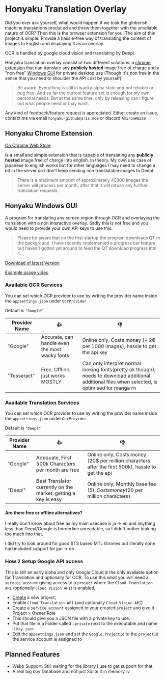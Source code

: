 ﻿# Honyaku Translation Overlay

Did you ever ask yourself, what would happen if we took the gibberish machine translations produced and threw them together with the unreliable nature of OCR? Then this is the browser extension for you! The aim of this project is simple: Provide a hassle-free way of translating the content of images to English and displaying it as an overlay.

OCR is handled by google cloud vision and translating by Deepl.

Honyaku translation overlay consist of two different solutions: a [chrome extension](#honyaku-Windows-gui) that can translate any **publicly hosted** image free of charge and a "non free" [Windows GUI](#honyaku-Windows-gui) for private desktop use (Though it's non free in the sense that you need to shoulder the API cost by yourself).

> Be aware. Everything is still in wacky alpha state and not reliable or bug free. And so far the current feature set is enough for my own personal needs. But at the same time, only by releasing can I figure out what people need or may want.

Any kind of feedback/feature request is appreciated.
Either create an issue, contact me via email `honyaku-github@aris.moe` or discord `Amiron#8210`

## Honyaku Chrome Extension

[On Chrome Web Store](https://chrome.google.com/webstore/detail/honyaku-chan-image-transl/pkaedgkafbbpafajggmngigalibhaoad)

Is a small and simple extension that is capable of translating any **publicly hosted** image free of charge into english. In theory. My own use case of japanese to english works but for other languages I may need to change a bit in the server so I don't keep sending non translatable images to Deepl.

> There is a maximum amount of approximately 40000 images the server will process per month, after that it will refuse any further translation requests.

## Honyaku Windows GUI

A program for translating any screen region through OCR and overlaying the translation with a non interactive overlay. Sadly this is not free and you would need to provide your own API keys to use this.

> Please be aware that on the first startup the program downloads QT in the background.
> I have recently implemented a progress bar feature but haven't gotten yet around to feed the QT download progress into it.

[Download of latest Version](https://github.com/Amiron49/Aris.Moe.Ocr.Translation.Overlay/releases/latest)

[Example usage video](https://youtu.be/6CS_JHkEoxA)

### Available OCR Services

You can set which OCR provider to use by writing the provider name inside the `appsettings.json` under `OcrProvider`

Default is `"Google"`

|Provider Name| 👍 | 👎|
|-|-|-|
|"Google"|Accurate, can handle even the most wacky fonts| Online only, Costs money (~ 2€ per 1000 images), hassle to get the api key|
|"Tesseract"|Free, Offline, just works MOSTLY|Can only interpret normal looking fonts(pretty ok though), needs to download additional additional files when selected, is optimised for manga rn|

### Available Translation Services

You can set which OCR provider to use by writing the provider name inside the `appsettings.json` under `OcrProvider`

Default is `"Deepl"`

|Provider Name| 👍 | 👎|
|-|-|-|
|"Google"|Adequate, First 500k Characters per month are free| Online only, Costs money (20$ per million characters after the first 500k), hassle to get the api|
|"Deepl"|Best Translator currently on the market, getting a key is easy|Online only, Monthly base fee (5$), Costs money (20$ per million characters)|

#### Are there free or offline alternatives?

I really don't know about free as my main usecase is ja -> en and anything less than Deepl/Google is borderline unreadable, so I didn't bother looking too much into that.

I did try to look around for good STS based MTL libraries but literally none had included support for jpn -> en

### How 2 Setup Google API access

This is still an early alpha and only Google Cloud is the only available option for Translation and optionally for OCR. To use this what you will need a `service account`
giving access to a `project` where the `Cloud Translation API` (optionally `Cloud Vision API`) is enabled.

- [Create](https://console.cloud.google.com/projectcreate) a new project,
- Enable `Cloud Translation API` (and optionally `Cloud Vision API`)
- [Create](https://cloud.google.com/docs/authentication/production#create_service_account) a `service account` assigned to your created `project` and give it Project > Owner Role
- This should give you a JSON file with a private key to use.
- Put that file in a Folder called `.private` next to the executable and name it `key.json`
- Edit the `appsettings.json` and set the `Google.ProjectId` to the `projectId` the service account is assigned to

## Planned Features
- Webp Support. Still waiting for the library I use to get support for that.
- A real big boy Database and not just Sqlite it in memory :v
